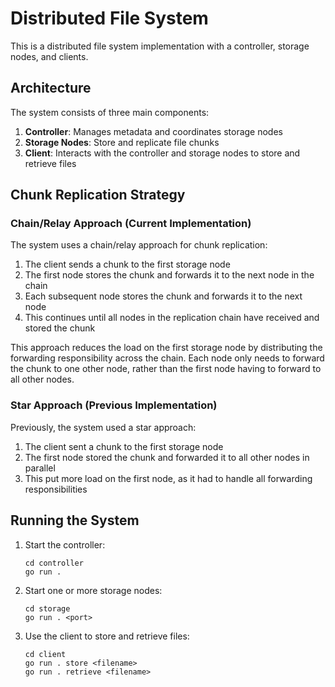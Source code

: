 # Distributed File System

This is a distributed file system implementation with a controller, storage nodes, and clients.

## Architecture

The system consists of three main components:

1. **Controller**: Manages metadata and coordinates storage nodes
2. **Storage Nodes**: Store and replicate file chunks
3. **Client**: Interacts with the controller and storage nodes to store and retrieve files

## Chunk Replication Strategy

### Chain/Relay Approach (Current Implementation)

The system uses a chain/relay approach for chunk replication:

1. The client sends a chunk to the first storage node
2. The first node stores the chunk and forwards it to the next node in the chain
3. Each subsequent node stores the chunk and forwards it to the next node
4. This continues until all nodes in the replication chain have received and stored the chunk

This approach reduces the load on the first storage node by distributing the forwarding responsibility across the chain. Each node only needs to forward the chunk to one other node, rather than the first node having to forward to all other nodes.

### Star Approach (Previous Implementation)

Previously, the system used a star approach:

1. The client sent a chunk to the first storage node
2. The first node stored the chunk and forwarded it to all other nodes in parallel
3. This put more load on the first node, as it had to handle all forwarding responsibilities

## Running the System

1. Start the controller:

   ```
   cd controller
   go run .
   ```

2. Start one or more storage nodes:

   ```
   cd storage
   go run . <port>
   ```

3. Use the client to store and retrieve files:
   ```
   cd client
   go run . store <filename>
   go run . retrieve <filename>
   ```
